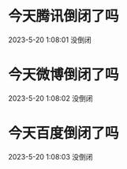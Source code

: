 # 今天腾讯倒闭了吗

2023-5-20 1:08:01 没倒闭

# 今天微博倒闭了吗

2023-5-20 1:08:02 没倒闭

# 今天百度倒闭了吗

2023-5-20 1:08:03 没倒闭


